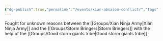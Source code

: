 ```yaml
---
{"dg-publish":true,"permalink":"/events/xian-absalom-conflict/","tags":["event"],"noteIcon":"event"}
---
```


Fought for unknown reasons between the [[Groups/Xian Ninja Army\|Xian Ninja Army]] and the [[Groups/Storm Bringers\|Storm Bringers]] with the help of the [[Groups/Good storm giants tribe\|Good storm giants tribe]]